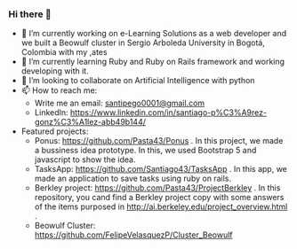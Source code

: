 ### Hi there 👋

<!--
**Pasta43/Pasta43** is a ✨ _special_ ✨ repository because its `README.md` (this file) appears on your GitHub profile.
-->

- 🔭 I’m currently working on e-Learning Solutions as a web developer and we built a Beowulf cluster in Sergio Arboleda University in Bogotá, Colombia with my ,ates
- 🌱 I’m currently learning Ruby and Ruby on Rails framework and working developing with it. 
- 👯 I’m looking to collaborate on Artificial Intelligence with python
- 📫 How to reach me: 
  - Write me an email: santipego0001@gmail.com
  - LinkedIn: https://www.linkedin.com/in/santiago-p%C3%A9rez-gonz%C3%A1lez-abb49b144/
- Featured projects:
  - Ponus: https://github.com/Pasta43/Ponus . In this project, we made a bussiness idea prototype. In this, we used Bootstrap 5 and javascript to show the idea.
  - TasksApp: https://github.com/Santiago43/TasksApp . In this app, we made an application to save tasks using ruby on rails.
  - Berkley project: https://github.com/Pasta43/ProjectBerkley . In this repository, you cand find a Berkley project copy with some answers of the items purposed in http://ai.berkeley.edu/project_overview.html . 
  - Beowulf Cluster: https://github.com/FelipeVelasquezP/Cluster_Beowulf

